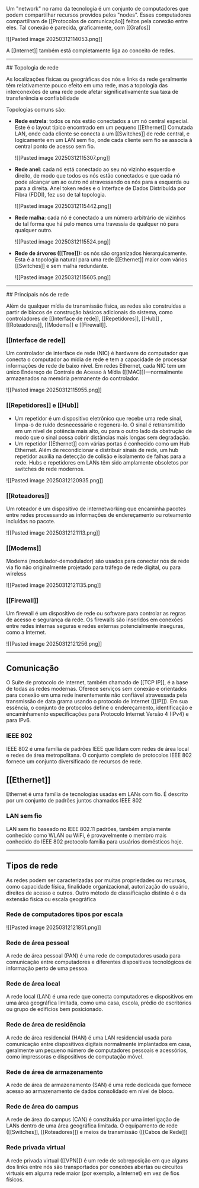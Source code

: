 Um "network" no ramo da tecnologia é um conjunto de computadores que podem compartilhar recursos providos pelos "nodes". Esses computadores compartilham de [[Protocolos de comunicação]] feitos pela conexão entre eles. Tal conexão é parecida, graficamente, com [[Grafos]]

![[Pasted image 20250312114053.png]]

A [[Internet]] também está completamente liga ao conceito de redes.

<hr>
## Topologia de rede

As localizações físicas ou geográficas dos nós e links da rede geralmente têm relativamente pouco efeito em uma rede, mas a topologia das interconexões de uma rede pode afetar significativamente sua taxa de transferência e confiabilidade

Topologias comuns são:

- **Rede estrela**: todos os nós estão conectados a um nó central especial. Este é o layout típico encontrado em um pequeno [[Ethernet]] Comutada LAN, onde cada cliente se conecta a um [[Switches]] de rede central, e logicamente em um LAN sem fio, onde cada cliente sem fio se associa à central ponto de acesso sem fio.

  ![[Pasted image 20250312115307.png]]
  
- **Rede anel**: cada nó está conectado ao seu nó vizinho esquerdo e direito, de modo que todos os nós estão conectados e que cada nó pode alcançar um ao outro nó atravessando os nós para a esquerda ou para a direita. Anel token redes e o Interface de Dados Distribuída por Fibra (FDDI), fez uso de tal topologia.

  ![[Pasted image 20250312115442.png]]

- **Rede malha**: cada nó é conectado a um número arbitrário de vizinhos de tal forma que há pelo menos uma travessia de qualquer nó para qualquer outro.

  ![[Pasted image 20250312115524.png]]
  
- **Rede de árvores ([[Tree]]):** os nós são organizados hierarquicamente. Esta é a topologia natural para uma rede [[Ethernet]] maior com vários [[Switches]] e sem malha redundante.

  ![[Pasted image 20250312115605.png]]

<hr>
## Principais nós de rede

Além de qualquer mídia de transmissão física, as redes são construídas a partir de blocos de construção básicos adicionais do sistema, como controladores de [[Interface de rede]], [[Repetidores]], [[Hub]] , [[Roteadores]], [[Modems]] e [[Firewall]].

### [[Interface de rede]]

Um controlador de interface de rede (NIC) é hardware do computador que conecta o computador ao mídia de rede e tem a capacidade de processar informações de rede de baixo nível.
Em redes Ethernet, cada NIC tem um único Endereço de Controle de Acesso à Mídia ([[MAC]])—normalmente armazenados na memória permanente do controlador.

![[Pasted image 20250312115955.png]]

### [[Repetidores]] e [[Hub]]

- Um repetidor é um dispositivo eletrônico que recebe uma rede sinal, limpa-o de ruído desnecessário e regenera-lo. O sinal é retransmitido em um nível de potência mais alto, ou para o outro lado da obstrução de modo que o sinal possa cobrir distâncias mais longas sem degradação.
- Um repetidor [[Ethernet]] com várias portas é conhecido como um Hub Ethernet. Além de recondicionar e distribuir sinais de rede, um hub repetidor auxilia na detecção de colisão e isolamento de falhas para a rede. Hubs e repetidores em LANs têm sido amplamente obsoletos por switches de rede modernos.

![[Pasted image 20250312120935.png]]

### [[Roteadores]]

Um roteador é um dispositivo de internetworking que encaminha pacotes entre redes processando as informações de endereçamento ou roteamento incluídas no pacote.

![[Pasted image 20250312121113.png]]

### [[Modems]]

Modems (modulador-demodulador) são usados para conectar nós de rede via fio não originalmente projetado para tráfego de rede digital, ou para wireless

![[Pasted image 20250312121135.png]]
### [[Firewall]]

Um firewall é um dispositivo de rede ou software para controlar as regras de acesso e segurança da rede. Os firewalls são inseridos em conexões entre redes internas seguras e redes externas potencialmente inseguras, como a Internet.

![[Pasted image 20250312121256.png]]


<hr>

## Comunicação

O Suíte de protocolo de internet, também chamado de [[TCP IP]], é a base de todas as redes modernas. Oferece serviços sem conexão e orientados para conexão em uma rede inerentemente não confiável atravessada pela transmissão de data grama usando o protocolo de Internet ([[IP]]). Em sua essência, o conjunto de protocolos define o endereçamento, identificação e encaminhamento especificações para Protocolo Internet Versão 4 (IPv4) e para IPv6.

### IEEE 802

IEEE 802 é uma família de padrões IEEE que lidam com redes de área local e redes de área metropolitana. O conjunto completo de protocolos IEEE 802 fornece um conjunto diversificado de recursos de rede.

## [[Ethernet]]

Ethernet é uma família de tecnologias usadas em LANs com fio. É descrito por um conjunto de padrões juntos chamados IEEE 802

### LAN sem fio

LAN sem fio baseado no IEEE 802.11 padrões, também amplamente conhecido como WLAN ou WiFi, é provavelmente o membro mais conhecido do IEEE 802 protocolo família para usuários domésticos hoje.

<hr>

## Tipos de rede

As redes podem ser caracterizadas por muitas propriedades ou recursos, como capacidade física, finalidade organizacional, autorização do usuário, direitos de acesso e outros. Outro método de classificação distinto é o da extensão física ou escala geográfica

### Rede de computadores tipos por escala

![[Pasted image 20250312121851.png]]

### Rede de área pessoal

A rede de área pessoal (PAN) é uma rede de computadores usada para comunicação entre computadores e diferentes dispositivos tecnológicos de informação perto de uma pessoa.

### Rede de área local

A rede local (LAN) é uma rede que conecta computadores e dispositivos em uma área geográfica limitada, como uma casa, escola, prédio de escritórios ou grupo de edifícios bem posicionado.

### Rede de área de residência

A rede de área residencial (HAN) é uma LAN residencial usada para comunicação entre dispositivos digitais normalmente implantados em casa, geralmente um pequeno número de computadores pessoais e acessórios, como impressoras e dispositivos de computação móvel.

### Rede de área de armazenamento

A rede de área de armazenamento (SAN) é uma rede dedicada que fornece acesso ao armazenamento de dados consolidado em nível de bloco.

### Rede de área do campus

A rede de área do campus (CAN) é constituída por uma interligação de LANs dentro de uma área geográfica limitada. O equipamento de rede ([[Switches]], [[Roteadores]]) e meios de transmissão ([[Cabos de Rede]]) 

### Rede privada virtual

A rede privada virtual ([[VPN]]) é um rede de sobreposição em que alguns dos links entre nós são transportados por conexões abertas ou circuitos virtuais em alguma rede maior (por exemplo, a Internet) em vez de fios físicos.